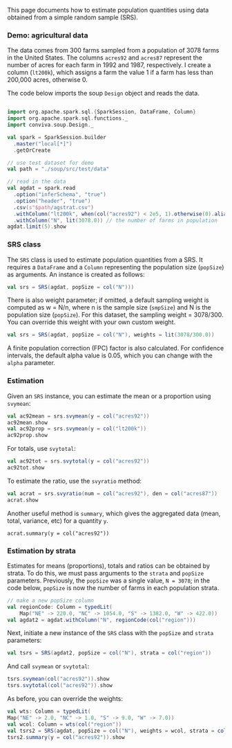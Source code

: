 This page documents how to estimate population quantities using data obtained from a simple
random sample (SRS).

### Demo: agricultural data

The data comes from 300 farms sampled from a population of 3078 farms in the
United States.  The columns `acres92` and  `acres87` represent the number of acres
for each farm in 1992 and 1987, respectively. I create a column (`lt200k`),
which assigns a farm the value 1 if a farm has less than 200,000 acres,
otherwise 0.

The code below imports the soup `Design` object and reads the data.
```scala mdoc 

import org.apache.spark.sql.{SparkSession, DataFrame, Column}
import org.apache.spark.sql.functions._
import conviva.soup.Design._

val spark = SparkSession.builder
  .master("local[*]")
  .getOrCreate

// use test dataset for demo
val path = "./soup/src/test/data"

// read in the data
val agdat = spark.read
  .option("inferSchema", "true")
  .option("header", "true")
  .csv(s"$path/agstrat.csv")
  .withColumn("lt200k", when(col("acres92") < 2e5, 1).otherwise(0).alias("lt200k"))
  .withColumn("N", lit(3078.0)) // the number of farms in population
agdat.limit(5).show
```

### SRS class

The `SRS` class is used to estimate population quantities from a SRS. It
requires a `DataFrame` and a `Column` representing the population size
(`popSize`) as arguments. An instance is created as follows:

```scala
val srs = SRS(agdat, popSize = col("N")))
```

There is also weight parameter; if omitted, a default sampling weight is computed
as w = N/n, where  n is the sample size (`smpSize`) and N is the population
size (`popSize`). For this dataset, the sampling weight = 3078/300. You can
override this weight with your own custom weight.

```scala mdoc
val srs = SRS(agdat, popSize = col("N"), weights = lit(3078/300.0))
```
A finite population correction (FPC) factor is also calculated. For confidence
intervals, the default alpha value is 0.05, which you can change with the
`alpha` parameter.

### Estimation

Given an `SRS` instance, you can estimate the mean or a proportion
using `svymean`:

```scala mdoc
val ac92mean = srs.svymean(y = col("acres92"))
ac92mean.show
val ac92prop = srs.svymean(y = col("lt200k"))
ac92prop.show
```

For totals, use `svytotal`:

```scala mdoc
val ac92tot = srs.svytotal(y = col("acres92"))
ac92tot.show
```

To estimate the ratio, use the `svyratio` method:

```scala mdoc 
val acrat = srs.svyratio(num = col("acres92"), den = col("acres87"))
acrat.show
```

Another useful method is `summary`, which gives the aggregated data (mean, total, variance, etc) for a quantity
`y`. 

```scal mdoc
acrat.summary(y = col("acres92"))
```

### Estimation by strata

Estimates for  means (proportions), totals and ratios can be obtained by
strata. To do this, we must pass  arguments to the `strata` and `popSize`
parameters. Previously, the `popSize` was a single value,  `N = 3078`; in the
code below, `popSize` is now the number of farms in each population strata.

```scala mdoc 
// make a new popSize column
val regionCode: Column = typedLit(
    Map("NE" -> 220.0, "NC" -> 1054.0, "S" -> 1382.0, "W" -> 422.0))
val agdat2 = agdat.withColumn("N", regionCode(col("region")))
```
Next, initiate a new instance of the `SRS` class with the `popSize` and `strata` parameters:

```scala mdoc
val tsrs = SRS(agdat2, popSize = col("N"), strata = col("region"))
```

And call `svymean` or `svytotal`:

```scala mdoc
tsrs.svymean(col("acres92")).show
tsrs.svytotal(col("acres92")).show
```

As before, you can override the weights:

```scala mdoc
val wts: Column = typedLit(
Map("NE" -> 2.0, "NC" -> 1.0, "S" -> 9.0, "W" -> 7.0))
val wcol: Column = wts(col("region"))
val tsrs2 = SRS(agdat, popSize = col("N"), weights = wcol, strata = col("region"))
tsrs2.summary(y = col("acres92")).show
```
